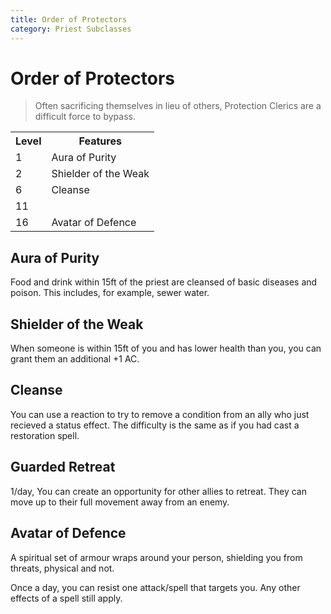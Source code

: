 ```yaml
---
title: Order of Protectors
category: Priest Subclasses
---
```


# Order of Protectors

> Often sacrificing themselves in lieu of others, Protection Clerics are a difficult force to bypass.

<table>
    <tr>
        <th>Level</th>
        <th>Features</th>
    </tr>
    <tr>
        <td>1</td>
        <td>Aura of Purity</td>
    </tr>
    <tr>
        <td>2</td>
        <td>Shielder of the Weak</td>
    </tr>
    <tr>
        <td>6</td>
        <td>Cleanse</td>
    </tr>
    <tr>
        <td>11</td>
        <td></td>
    </tr>
    <tr>
        <td>16</td>
        <td>Avatar of Defence</td>
    </tr>
</table>

## Aura of Purity
Food and drink within 15ft of the priest are cleansed of basic diseases and poison. This includes, for example, sewer water.

## Shielder of the Weak
When someone is within 15ft of you and has lower health than you, you can grant them an additional +1 AC.

## Cleanse
You can use a reaction to try to remove a condition from an ally who just recieved a status effect. The difficulty is the same as if you had cast a restoration spell.

## Guarded Retreat
1/day, You can create an opportunity for other allies to retreat. They can move up to their full movement away from an enemy.

## Avatar of Defence
A spiritual set of armour wraps around your person, shielding you from threats, physical and not.

Once a day, you can resist one attack/spell that targets you. Any other effects of a spell still apply.
